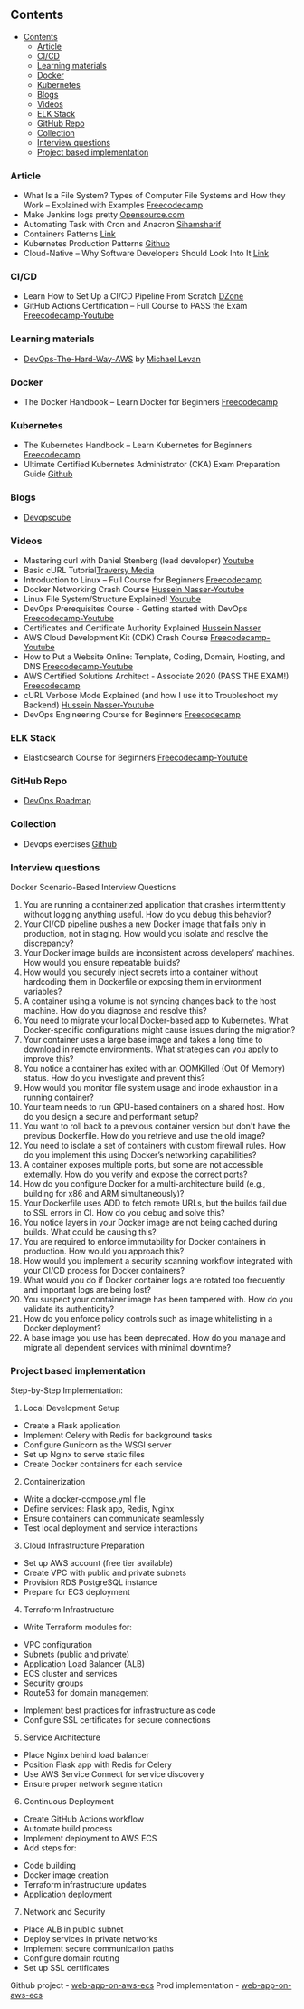 ## Contents

- [Contents](#contents)
  - [Article](#article)
  - [CI/CD](#cicd)
  - [Learning materials](#learning-materials)
  - [Docker](#docker)
  - [Kubernetes](#kubernetes)
  - [Blogs](#blogs)
  - [Videos](#videos)
  - [ELK Stack](#elk-stack)
  - [GitHub Repo](#github-repo)
  - [Collection](#collection)
  - [Interview questions](#interview-questions)
  - [Project based implementation](#project-based-implementation)

### Article

* What Is a File System? Types of Computer File Systems and How they Work – Explained with Examples [Freecodecamp](https://www.freecodecamp.org/news/file-systems-architecture-explained/)
* Make Jenkins logs pretty [Opensource.com](https://opensource.com/article/21/5/jenkins-logs)
* Automating Task with Cron and Anacron [Sihamsharif](https://sihamsharif.me/linux/automating-task-with-cron-and-anacron/)
* Containers Patterns [Link](https://l0rd.github.io/containerspatterns/#1)
* Kubernetes Production Patterns [Github](https://github.com/gravitational/workshop/blob/master/k8sprod.md)
* Cloud-Native – Why Software Developers Should Look Into It [Link](https://blog.adrianstanek.dev/p/cloud-native-why-devs-should-know-it)

### CI/CD
* Learn How to Set Up a CI/CD Pipeline From Scratch [DZone](https://dzone.com/articles/learn-how-to-setup-a-cicd-pipeline-from-scratch)
* GitHub Actions Certification – Full Course to PASS the Exam [Freecodecamp-Youtube](https://youtu.be/Tz7FsunBbfQ?si=qEVctgtGkz3GPUQb)

### Learning materials

- [DevOps-The-Hard-Way-AWS](https://github.com/AdminTurnedDevOps/DevOps-The-Hard-Way-AWS) by [Michael Levan](https://michaellevan.net/)

### Docker
* The Docker Handbook – Learn Docker for Beginners [Freecodecamp](https://www.freecodecamp.org/news/the-docker-handbook/)

### Kubernetes
* The Kubernetes Handbook – Learn Kubernetes for Beginners [Freecodecamp](https://www.freecodecamp.org/news/the-kubernetes-handbook)
* Ultimate Certified Kubernetes Administrator (CKA) Exam Preparation Guide [Github](https://github.com/techiescamp/cka-certification-guide?tab=readme-ov-file#manage-the-lifecycle-of-kubernetes-clusters)

### Blogs

- [Devopscube](https://devopscube.com/)

### Videos 

- Mastering curl with Daniel Stenberg (lead developer) [Youtube](https://youtu.be/V5vZWHP-RqU?si=_K2_WebZYUwoAdtR)
- Basic cURL Tutorial[Traversy Media](https://youtu.be/7XUibDYw4mc?si=TEva0rPXem7xdoub)
- Introduction to Linux – Full Course for Beginners [Freecodecamp](https://youtu.be/sWbUDq4S6Y8?si=V75IwMieS_tc9VNr)
- Docker Networking Crash Course [Hussein Nasser-Youtube](https://youtu.be/OU6xOM0SE4o?si=kCSM6lnNo13KfanX)
- Linux File System/Structure Explained! [Youtube](https://youtu.be/HbgzrKJvDRw?si=F0rnjeQKtNA52AhG)
- DevOps Prerequisites Course - Getting started with DevOps [Freecodecamp-Youtube](https://youtu.be/Wvf0mBNGjXY?si=oa_kl4zRfu3VqjOq)
- Certificates and Certificate Authority Explained [Hussein Nasser](https://youtu.be/x_I6Qc35PuQ?si=msjMrRCP6HHAR3kF)
- AWS Cloud Development Kit (CDK) Crash Course [Freecodecamp-Youtube](https://youtu.be/T-H4nJQyMig?si=djlmX4KujlvMoauj)
- How to Put a Website Online: Template, Coding, Domain, Hosting, and DNS [Freecodecamp-Youtube](https://youtu.be/NQP89ish9t8?si=eYww9MURGj585MH3)
- AWS Certified Solutions Architect - Associate 2020 (PASS THE EXAM!) [Freecodecamp](https://youtu.be/Ia-UEYYR44s?si=E9GF2j-BDSL9PXal)
- cURL Verbose Mode Explained (and how I use it to Troubleshoot my Backend) [Hussein Nasser-Youtube](https://youtu.be/PVm0YEEuS8s?si=HICt_EKWYNVE1ACw)
- DevOps Engineering Course for Beginners [Freecodecamp](https://youtu.be/j5Zsa_eOXeY?si=Rtn2PP2KqdOjkxfs)

### ELK Stack
- Elasticsearch Course for Beginners [Freecodecamp-Youtube](https://youtu.be/a4HBKEda_F8?si=XvNCMFCbYRq7tI_J)

### GitHub Repo
- [DevOps Roadmap](https://github.com/milanm/DevOps-Roadmap)

### Collection

- Devops exercises [Github](https://github.com/bregman-arie/devops-exercises)

### Interview questions

Docker
 Scenario-Based Interview Questions 

1. You are running a containerized application that crashes intermittently without logging anything useful. How do you debug this behavior?
2. Your CI/CD pipeline pushes a new Docker image that fails only in production, not in staging. How would you isolate and resolve the discrepancy?
3. Your Docker image builds are inconsistent across developers’ machines. How would you ensure repeatable builds?
4. How would you securely inject secrets into a container without hardcoding them in Dockerfile or exposing them in environment variables?
5. A container using a volume is not syncing changes back to the host machine. How do you diagnose and resolve this?
6. You need to migrate your local Docker-based app to Kubernetes. What Docker-specific configurations might cause issues during the migration?
7. Your container uses a large base image and takes a long time to download in remote environments. What strategies can you apply to improve this?
8. You notice a container has exited with an OOMKilled (Out Of Memory) status. How do you investigate and prevent this?
9. How would you monitor file system usage and inode exhaustion in a running container?
10. Your team needs to run GPU-based containers on a shared host. How do you design a secure and performant setup?
11. You want to roll back to a previous container version but don't have the previous Dockerfile. How do you retrieve and use the old image?
12. You need to isolate a set of containers with custom firewall rules. How do you implement this using Docker’s networking capabilities?
13. A container exposes multiple ports, but some are not accessible externally. How do you verify and expose the correct ports?
14. How do you configure Docker for a multi-architecture build (e.g., building for x86 and ARM simultaneously)?
15. Your Dockerfile uses ADD to fetch remote URLs, but the builds fail due to SSL errors in CI. How do you debug and solve this?
16. You notice layers in your Docker image are not being cached during builds. What could be causing this?
17. You are required to enforce immutability for Docker containers in production. How would you approach this?
18. How would you implement a security scanning workflow integrated with your CI/CD process for Docker containers?
19. What would you do if Docker container logs are rotated too frequently and important logs are being lost?
20. You suspect your container image has been tampered with. How do you validate its authenticity?
21. How do you enforce policy controls such as image whitelisting in a Docker deployment?
22. A base image you use has been deprecated. How do you manage and migrate all dependent services with minimal downtime?
  
### Project based implementation

Step-by-Step Implementation:

1. Local Development Setup
 - Create a Flask application
 - Implement Celery with Redis for background tasks
 - Configure Gunicorn as the WSGI server
 - Set up Nginx to serve static files
 - Create Docker containers for each service

2. Containerization
 - Write a docker-compose.yml file
 - Define services: Flask app, Redis, Nginx
 - Ensure containers can communicate seamlessly
 - Test local deployment and service interactions

3. Cloud Infrastructure Preparation
 - Set up AWS account (free tier available)
 - Create VPC with public and private subnets
 - Provision RDS PostgreSQL instance
 - Prepare for ECS deployment

4. Terraform Infrastructure
 - Write Terraform modules for:
 * VPC configuration
 * Subnets (public and private)
 * Application Load Balancer (ALB)
 * ECS cluster and services
 * Security groups
 * Route53 for domain management
 - Implement best practices for infrastructure as code
 - Configure SSL certificates for secure connections

5. Service Architecture
 - Place Nginx behind load balancer
 - Position Flask app with Redis for Celery
 - Use AWS Service Connect for service discovery
 - Ensure proper network segmentation

6. Continuous Deployment
 - Create GitHub Actions workflow
 - Automate build process
 - Implement deployment to AWS ECS
 - Add steps for:
 * Code building
 * Docker image creation
 * Terraform infrastructure updates
 * Application deployment

7. Network and Security
 - Place ALB in public subnet
 - Deploy services in private networks
 - Implement secure communication paths
 - Configure domain routing
 - Set up SSL certificates

Github project - [web-app-on-aws-ecs](https://github.com/akhileshmishrabiz/web-app-on-aws-ecs)
Prod implementation - [web-app-on-aws-ecs](https://github.com/akhileshmishrabiz/web-app-on-aws-ecs/tree/prod-implementation)

